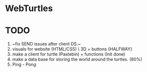 # WebTurtles

# TODO
1. ~fix SEND issues after client DS.~
2. visuals for website (HTML/CSS) \ 3D + buttons {HALFWAY}
3. make a client for turtle (Pastebin) + functions (Init done)
4. make a data base for storing the world around the turtles. (80%)
5. Ping - Pong
